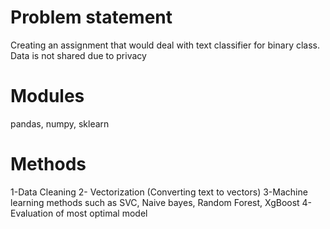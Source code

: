 # Problem statement

Creating an assignment that would deal with text classifier for binary class. Data is not shared due to privacy

# Modules
pandas, numpy, sklearn

# Methods

1-Data Cleaning 
2- Vectorization (Converting text to vectors)
3-Machine learning methods such as SVC, Naive bayes, Random Forest, XgBoost
4-Evaluation of most optimal model
